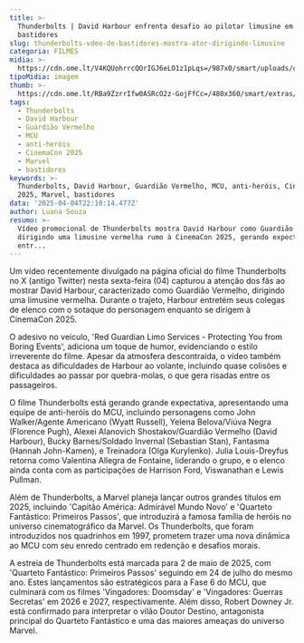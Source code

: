 ```yaml
---
title: >-
  Thunderbolts | David Harbour enfrenta desafio ao pilotar limusine em vídeo de
  bastidores
slug: thunderbolts-vdeo-de-bastidores-mostra-ator-dirigindo-limusine
categoria: FILMES
midia: >-
  https://cdn.ome.lt/V4KQUohrrcQOrIGJ6eLO1z1pLqs=/987x0/smart/uploads/conteudo/fotos/Design_sem_nome_-_2025-04-04T181514.148.png
tipoMidia: imagem
thumb: >-
  https://cdn.ome.lt/RBa9ZzrrIfw0ASRcO2z-GojFfCc=/480x360/smart/extras/conteudos/Design_sem_nome_-_2025-04-04T181514.148.png
tags:
  - Thunderbolts
  - David Harbour
  - Guardião Vermelho
  - MCU
  - anti-heróis
  - CinemaCon 2025
  - Marvel
  - bastidores
keywords: >-
  Thunderbolts, David Harbour, Guardião Vermelho, MCU, anti-heróis, CinemaCon
  2025, Marvel, bastidores
data: '2025-04-04T22:10:14.477Z'
author: Luana Souza
resumo: >-
  Vídeo promocional de Thunderbolts mostra David Harbour como Guardião Vermelho
  dirigindo uma limusine vermelha rumo à CinemaCon 2025, gerando expectativa
  entr...
---
```


Um vídeo recentemente divulgado na página oficial do filme Thunderbolts no X (antigo Twitter) nesta sexta-feira (04) capturou a atenção dos fãs ao mostrar David Harbour, caracterizado como Guardião Vermelho, dirigindo uma limusine vermelha. Durante o trajeto, Harbour entretém seus colegas de elenco com o sotaque do personagem enquanto se dirigem à CinemaCon 2025.

O adesivo no veículo, 'Red Guardian Limo Services - Protecting You from Boring Events', adiciona um toque de humor, evidenciando o estilo irreverente do filme. Apesar da atmosfera descontraída, o vídeo também destaca as dificuldades de Harbour ao volante, incluindo quase colisões e dificuldades ao passar por quebra-molas, o que gera risadas entre os passageiros.

O filme Thunderbolts está gerando grande expectativa, apresentando uma equipe de anti-heróis do MCU, incluindo personagens como John Walker/Agente Americano (Wyatt Russell), Yelena Belova/Viúva Negra (Florence Pugh), Alexei Alanovich Shostakov/Guardião Vermelho (David Harbour), Bucky Barnes/Soldado Invernal (Sebastian Stan), Fantasma (Hannah John-Kamen), e Treinadora (Olga Kurylenko). Julia Louis-Dreyfus retorna como Valentina Allegra de Fontaine, liderando o grupo, e o elenco ainda conta com as participações de Harrison Ford, Viswanathan e Lewis Pullman.

Além de Thunderbolts, a Marvel planeja lançar outros grandes títulos em 2025, incluindo 'Capitão América: Admirável Mundo Novo' e 'Quarteto Fantástico: Primeiros Passos', que introduzirá a famosa família de heróis no universo cinematográfico da Marvel. Os Thunderbolts, que foram introduzidos nos quadrinhos em 1997, prometem trazer uma nova dinâmica ao MCU com seu enredo centrado em redenção e desafios morais.

A estreia de Thunderbolts está marcada para 2 de maio de 2025, com 'Quarteto Fantástico: Primeiros Passos' seguindo em 24 de julho do mesmo ano. Estes lançamentos são estratégicos para a Fase 6 do MCU, que culminará com os filmes 'Vingadores: Doomsday' e 'Vingadores: Guerras Secretas' em 2026 e 2027, respectivamente. Além disso, Robert Downey Jr. está confirmado para interpretar o vilão Doutor Destino, antagonista principal do Quarteto Fantástico e uma das maiores ameaças do universo Marvel.
